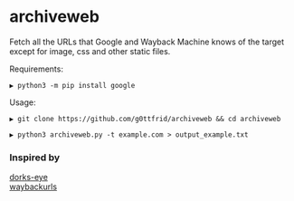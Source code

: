 # archiveweb
Fetch all the URLs that Google and Wayback Machine knows of the target except for image, css and other static files.

Requirements:

```
▶ python3 -m pip install google
```

Usage:

```
▶ git clone https://github.com/g0ttfrid/archiveweb && cd archiveweb

▶ python3 archiveweb.py -t example.com > output_example.txt
```


### Inspired by

[dorks-eye](https://github.com/BullsEye0/dorks-eye)\
[waybackurls](https://github.com/tomnomnom/waybackurls)
